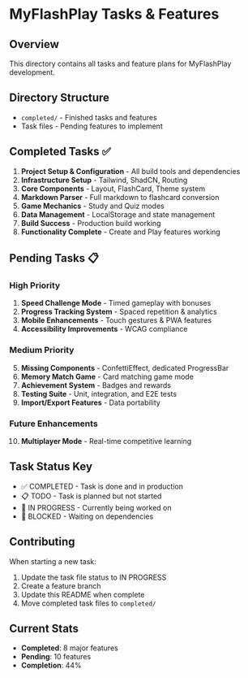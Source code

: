 # MyFlashPlay Tasks & Features

## Overview
This directory contains all tasks and feature plans for MyFlashPlay development.

## Directory Structure
- `completed/` - Finished tasks and features
- Task files - Pending features to implement

## Completed Tasks ✅
1. **Project Setup & Configuration** - All build tools and dependencies
2. **Infrastructure Setup** - Tailwind, ShadCN, Routing
3. **Core Components** - Layout, FlashCard, Theme system
4. **Markdown Parser** - Full markdown to flashcard conversion
5. **Game Mechanics** - Study and Quiz modes
6. **Data Management** - LocalStorage and state management
7. **Build Success** - Production build working
8. **Functionality Complete** - Create and Play features working

## Pending Tasks 📋

### High Priority
1. **Speed Challenge Mode** - Timed gameplay with bonuses
2. **Progress Tracking System** - Spaced repetition & analytics
3. **Mobile Enhancements** - Touch gestures & PWA features
4. **Accessibility Improvements** - WCAG compliance

### Medium Priority
5. **Missing Components** - ConfettiEffect, dedicated ProgressBar
6. **Memory Match Game** - Card matching game mode
7. **Achievement System** - Badges and rewards
8. **Testing Suite** - Unit, integration, and E2E tests
9. **Import/Export Features** - Data portability

### Future Enhancements
10. **Multiplayer Mode** - Real-time competitive learning

## Task Status Key
- ✅ COMPLETED - Task is done and in production
- 📋 TODO - Task is planned but not started
- 🚧 IN PROGRESS - Currently being worked on
- 🔄 BLOCKED - Waiting on dependencies

## Contributing
When starting a new task:
1. Update the task file status to IN PROGRESS
2. Create a feature branch
3. Update this README when complete
4. Move completed task files to `completed/`

## Current Stats
- **Completed**: 8 major features
- **Pending**: 10 features
- **Completion**: 44%